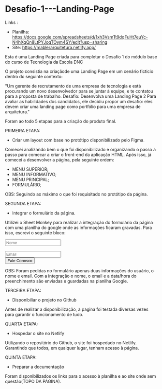 # Desafio-1---Landing-Page
Links :
- Planilha: https://docs.google.com/spreadsheets/d/1xh3VsmTt9dqFuHt7euYc-N4hXqQn8LtPYJoqTOym4SY/edit?usp=sharing
- Site: https://mablerarquitetura.netlify.app/


Esta é uma Landing Page criada para completar o  Desafio 1 do módulo base do curso de Tecnologia da Escola DNC

O projeto consistia na criaçãode uma Landing Page em um cenário ficticio dentro do seguinte contexto:

"Um gerente de recrutamento de uma empresa de tecnologia e está procurando um
novo desenvolvedor para se juntar à equipe, e te contatou para a proposta de trabalho.
Desafio: Desenvolva uma Landing Page 2
Para avaliar as habilidades dos candidatos, ele decidiu propor um desafio: eles devem
criar uma landing page como portfólio para uma empresa de arquitetura."

Foram ao todo 5 etapas para a criação do produto final.

PRIMEIRA ETAPA:

- Criar um layout com base no protótipo disponibilizado pelo Figma. 

Comecei analizando bem o que foi disponibilizado e organizando o passo a passo para comecar a criar o front-end da aplicação HTML. Após isso, 
já comecei a desenvolver a página, pela seguinte ordem: 

- MENU SUPERIOR;
- MENU INFORMATIVO;
- MENU PRINCIPAL;
- FORMULÁRIO;

OBS: Seguindo ao máximo o que foi requisitado no protótipo da página.

SEGUNDA ETAPA:

- Integrar o formulário da página.

Utilizei o Sheet Monkey para realizar a integração do formulário da página com uma planilha do google onde as informações ficaram gravadas. 
Para isso, escrevi o seguinte bloco:

 <form action="https://api.sheetmonkey.io/form/bQzKgx2YVxzXcyRVeCgnvC" method="post">
            <input type="text" placeholder="Nome" name="Name" required><br><br>
            <input type="email" placeholder="Email" name="Email" required><br>
            <input type="hidden" name="Created" value="x-sheetmonkey-current-date-time"/>
            <button type="submit">Fale Conosco</button><br>
        </form>
OBS: Foram pedidas no formulário apenas duas informações do usuário, o nome e email. Com a integração o nome, o email e a data/hora do preenchimento são enviadas e guardadas na planilha Google.

TERCEIRA ETAPA:

- Disponibiliar o projeto no Github

Antes de realizar a disponibilização, a pagina foi testada diversas vezes para garantir o funcionamento de tudo.


QUARTA ETAPA:

- Hospedar o site no Netlify

Utilizando o repositório do Github, o site foi hospedado no Netlify. Garantindo que todos, em qualquer lugar, tenham acesso à página.

QUINTA ETAPA:

- Preparar a documentação

Foram disponibilizados os links para o acesso à planilha e ao site onde aem questão(TOPO DA PÁGINA).

        
